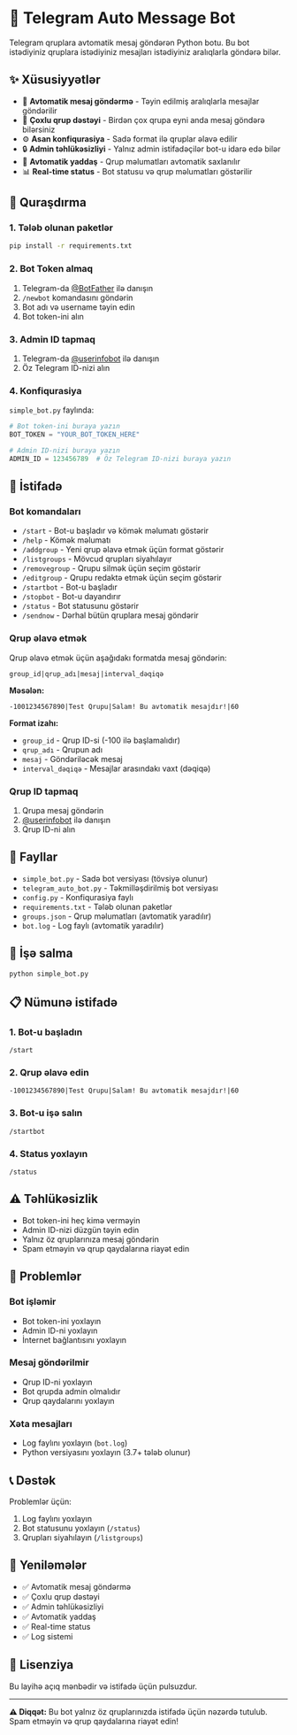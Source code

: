 # 🤖 Telegram Auto Message Bot

Telegram qruplara avtomatik mesaj göndərən Python botu. Bu bot istədiyiniz qruplara istədiyiniz mesajları istədiyiniz aralıqlarla göndərə bilər.

## ✨ Xüsusiyyətlər

- 📱 **Avtomatik mesaj göndərmə** - Təyin edilmiş aralıqlarla mesajlar göndərilir
- 🎯 **Çoxlu qrup dəstəyi** - Birdən çox qrupa eyni anda mesaj göndərə bilərsiniz
- ⚙️ **Asan konfiqurasiya** - Sadə format ilə qruplar əlavə edilir
- 🔒 **Admin təhlükəsizliyi** - Yalnız admin istifadəçilər bot-u idarə edə bilər
- 💾 **Avtomatik yaddaş** - Qrup məlumatları avtomatik saxlanılır
- 📊 **Real-time status** - Bot statusu və qrup məlumatları göstərilir

## 🚀 Quraşdırma

### 1. Tələb olunan paketlər

```bash
pip install -r requirements.txt
```

### 2. Bot Token almaq

1. Telegram-da [@BotFather](https://t.me/BotFather) ilə danışın
2. `/newbot` komandasını göndərin
3. Bot adı və username təyin edin
4. Bot token-ini alın

### 3. Admin ID tapmaq

1. Telegram-da [@userinfobot](https://t.me/userinfobot) ilə danışın
2. Öz Telegram ID-nizi alın

### 4. Konfiqurasiya

`simple_bot.py` faylında:

```python
# Bot token-ini buraya yazın
BOT_TOKEN = "YOUR_BOT_TOKEN_HERE"

# Admin ID-nizi buraya yazın  
ADMIN_ID = 123456789  # Öz Telegram ID-nizi buraya yazın
```

## 📱 İstifadə

### Bot komandaları

- `/start` - Bot-u başladır və kömək məlumatı göstərir
- `/help` - Kömək məlumatı
- `/addgroup` - Yeni qrup əlavə etmək üçün format göstərir
- `/listgroups` - Mövcud qrupları siyahılayır
- `/removegroup` - Qrupu silmək üçün seçim göstərir
- `/editgroup` - Qrupu redaktə etmək üçün seçim göstərir
- `/startbot` - Bot-u başladır
- `/stopbot` - Bot-u dayandırır
- `/status` - Bot statusunu göstərir
- `/sendnow` - Dərhal bütün qruplara mesaj göndərir

### Qrup əlavə etmək

Qrup əlavə etmək üçün aşağıdakı formatda mesaj göndərin:

```
group_id|qrup_adı|mesaj|interval_dəqiqə
```

**Məsələn:**
```
-1001234567890|Test Qrupu|Salam! Bu avtomatik mesajdır!|60
```

**Format izahı:**
- `group_id` - Qrup ID-si (-100 ilə başlamalıdır)
- `qrup_adı` - Qrupun adı
- `mesaj` - Göndəriləcək mesaj
- `interval_dəqiqə` - Mesajlar arasındakı vaxt (dəqiqə)

### Qrup ID tapmaq

1. Qrupa mesaj göndərin
2. [@userinfobot](https://t.me/userinfobot) ilə danışın
3. Qrup ID-ni alın

## 🔧 Fayllar

- `simple_bot.py` - Sadə bot versiyası (tövsiyə olunur)
- `telegram_auto_bot.py` - Təkmilləşdirilmiş bot versiyası
- `config.py` - Konfiqurasiya faylı
- `requirements.txt` - Tələb olunan paketlər
- `groups.json` - Qrup məlumatları (avtomatik yaradılır)
- `bot.log` - Log faylı (avtomatik yaradılır)

## 🚀 İşə salma

```bash
python simple_bot.py
```

## 📋 Nümunə istifadə

### 1. Bot-u başladın
```
/start
```

### 2. Qrup əlavə edin
```
-1001234567890|Test Qrupu|Salam! Bu avtomatik mesajdır!|60
```

### 3. Bot-u işə salın
```
/startbot
```

### 4. Status yoxlayın
```
/status
```

## ⚠️ Təhlükəsizlik

- Bot token-ini heç kimə verməyin
- Admin ID-nizi düzgün təyin edin
- Yalnız öz qruplarınıza mesaj göndərin
- Spam etməyin və qrup qaydalarına riayət edin

## 🐛 Problemlər

### Bot işləmir
- Bot token-ini yoxlayın
- Admin ID-ni yoxlayın
- İnternet bağlantısını yoxlayın

### Mesaj göndərilmir
- Qrup ID-ni yoxlayın
- Bot qrupda admin olmalıdır
- Qrup qaydalarını yoxlayın

### Xəta mesajları
- Log faylını yoxlayın (`bot.log`)
- Python versiyasını yoxlayın (3.7+ tələb olunur)

## 📞 Dəstək

Problemlər üçün:
1. Log faylını yoxlayın
2. Bot statusunu yoxlayın (`/status`)
3. Qrupları siyahılayın (`/listgroups`)

## 🔄 Yeniləmələr

- ✅ Avtomatik mesaj göndərmə
- ✅ Çoxlu qrup dəstəyi
- ✅ Admin təhlükəsizliyi
- ✅ Avtomatik yaddaş
- ✅ Real-time status
- ✅ Log sistemi

## 📄 Lisenziya

Bu layihə açıq mənbədir və istifadə üçün pulsuzdur.

---

**⚠️ Diqqət:** Bu bot yalnız öz qruplarınızda istifadə üçün nəzərdə tutulub. Spam etməyin və qrup qaydalarına riayət edin!